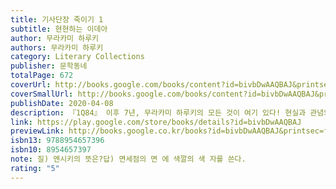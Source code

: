 ```yaml
---
title: 기사단장 죽이기 1
subtitle: 현현하는 이데아
author: 무라카미 하루키
authors: 무라카미 하루키
category: Literary Collections
publisher: 문학동네
totalPage: 672
coverUrl: http://books.google.com/books/content?id=bivbDwAAQBAJ&printsec=frontcover&img=1&zoom=1&edge=curl&source=gbs_api
coverSmallUrl: http://books.google.com/books/content?id=bivbDwAAQBAJ&printsec=frontcover&img=1&zoom=5&edge=curl&source=gbs_api
publishDate: 2020-04-08
description: 『1Q84』 이후 7년, 무라카미 하루키의 모든 것이 여기 있다! 현실과 관념의 경계를 꿰뚫는 이야기의 힘 대범한 상상력으로 무장한 무라카미 하루키 월드의 집대성 삼십대 중반의 초상화가 ‘나’는 아내에게서 갑작스러운 이혼 통보를 받고 집을 나와서 친구의 아버지이자 저명한 일본화가 아마다 도모히코가 살던 산속 아틀리에에서 지내게 된다. 그리고 어느 날 천장 위에 숨겨져 있던 그의 미발표작 <기사단장 죽이기>를 발견한다. 모차르트 오페라 <돈 조반니>의 등장인물을 일본 아스카 시대로 옮겨놓은 듯한 그 그림을 가지고 내려온 뒤로, ‘나’의 주위에서 기이한 일들이 잇달아 일어난다. 『태엽 감는 새』 『1Q84』 등 기존의 본격 장편소설 세계관을 잇는, 현실과 비현실이 절묘하게 융합된 하루키 월드의 결정판.
link: https://play.google.com/store/books/details?id=bivbDwAAQBAJ
previewLink: http://books.google.co.kr/books?id=bivbDwAAQBAJ&printsec=frontcover&dq=%EA%B8%B0%EC%82%AC%EB%8B%A8%EC%9E%A5+%EC%A3%BD%EC%9D%B4%EA%B8%B0&hl=&as_pt=BOOKS&cd=1&source=gbs_api
isbn13: 9788954657396
isbn10: 8954657397
note: 질) 멘시키의 뜻은?답) 면세점의 면 에 색깔의 색 자를 쓴다.
rating: "5"
---
```



